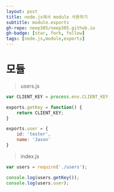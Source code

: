 ```yaml
---
layout: post
title: node.js에서 module 사용하기
subtitle: module.exports
gh-repo: neep305/neep305.github.io
gh-badge: [star, fork, follow]
tags: [node.js,module,exports]
---
```


# 모듈

> users.js

```javascript
var CLIENT_KEY = process.env.CLIENT_KEY

exports.getKey = function() {
    return CLIENT_KEY;
}

exports.user = {
    id: 'tester',
    name: 'Jason'
}
```

> index.js

```javascript
var users = require('./users');

console.log(users.getKey());
console.log(users.user);
```